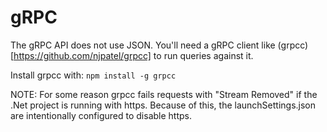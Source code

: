 # gRPC

The gRPC API does not use JSON. You'll need a gRPC client like (grpcc)[https://github.com/njpatel/grpcc] to run queries against it.

Install grpcc with: `npm install -g grpcc`

NOTE: For some reason grpcc fails requests with "Stream Removed" if the .Net project is running with https. Because of this, the launchSettings.json are intentionally configured to disable https.


